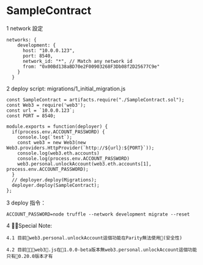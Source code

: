 # SampleContract

1 network 設定

```code
networks: {
    development: {
      host: "10.0.0.123",
      port: 8540,
      network_id: "*", // Match any network id
      from: "0x00Bd138aBD70e2F00903268F3Db08f2D25677C9e"
    }
  }
```

2 deploy script: migrations/1_initial_migration.js

```code
const SampleContract = artifacts.require("./SampleContract.sol");
const Web3 = require('web3');
const url = `10.0.0.123`;
const PORT = 8540;

module.exports = function(deployer) {
  if(process.env.ACCOUNT_PASSWORD) {
    console.log(`test`);
    const web3 = new Web3(new Web3.providers.HttpProvider(`http://${url}:${PORT}`));
    console.log(web3.eth.accounts)
    console.log(process.env.ACCOUNT_PASSWORD)
    web3.personal.unlockAccount(web3.eth.accounts[1], process.env.ACCOUNT_PASSWORD);
  }
  // deployer.deploy(Migrations);
  deployer.deploy(SampleContract);
};

```

3 deploy 指令：

```code
ACCOUNT_PASSWORD=node truffle --network development migrate --reset
```

4 Special Note:

    4.1 目前web3.personal.unlockAccount這個功能在Parity無法使用(安全性)

    4.2 目前web3.js在1.0.0-beta版本無web3.personal.unlockAccount這個功能
    只有0.20.0版本才有